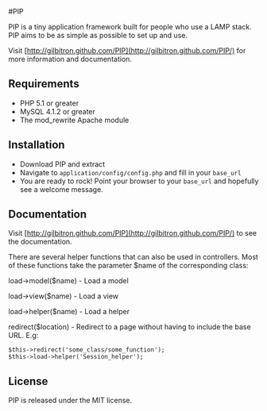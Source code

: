 #PIP

PIP is a tiny application framework built for people who use a LAMP stack. PIP aims to be as simple as possible to set up and use.

Visit [http://gilbitron.github.com/PIP](http://gilbitron.github.com/PIP/) for more information and documentation.

## Requirements

* PHP 5.1 or greater
* MySQL 4.1.2 or greater
* The mod_rewrite Apache module

## Installation

* Download PIP and extract
* Navigate to `application/config/config.php` and fill in your `base_url`
* You are ready to rock! Point your browser to your `base_url` and hopefully see a welcome message.

## Documentation

Visit [http://gilbitron.github.com/PIP](http://gilbitron.github.com/PIP/) to see the documentation.

There are several helper functions that can also be used in controllers. Most of these functions take the parameter $name of the corresponding class:

load->model($name) - Load a model

load->view($name) - Load a view

load->helper($name) - Load a helper

redirect($location) - Redirect to a page without having to include the base URL. E.g:
  
    $this->redirect('some_class/some_function');
    $this->load->helper('Session_helper');


## License

PIP is released under the MIT license.